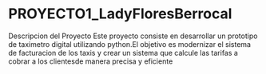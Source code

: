 # PROYECTO1_LadyFloresBerrocal
Descripcion del Proyecto
Este proyecto consiste en desarrollar un prototipo de taximetro digital utilizando python.El objetivo es modernizar el sistema de 
facturacion de los taxis y crear un sistema que calcule las tarifas a cobrar a los clientesde manera precisa y eficiente

